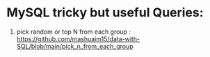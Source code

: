 # MySQL tricky but useful Queries:

1. pick random or top N from each group : https://github.com/mashuaim15/data-with-SQL/blob/main/pick_n_from_each_group 
